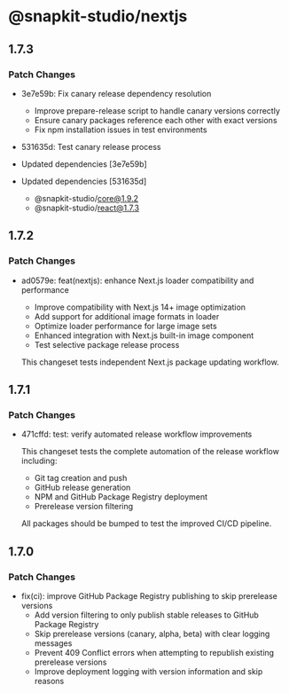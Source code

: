 # @snapkit-studio/nextjs

## 1.7.3

### Patch Changes

- 3e7e59b: Fix canary release dependency resolution
  - Improve prepare-release script to handle canary versions correctly
  - Ensure canary packages reference each other with exact versions
  - Fix npm installation issues in test environments

- 531635d: Test canary release process
- Updated dependencies [3e7e59b]
- Updated dependencies [531635d]
  - @snapkit-studio/core@1.9.2
  - @snapkit-studio/react@1.7.3

## 1.7.2

### Patch Changes

- ad0579e: feat(nextjs): enhance Next.js loader compatibility and performance
  - Improve compatibility with Next.js 14+ image optimization
  - Add support for additional image formats in loader
  - Optimize loader performance for large image sets
  - Enhanced integration with Next.js built-in image component
  - Test selective package release process

  This changeset tests independent Next.js package updating workflow.

## 1.7.1

### Patch Changes

- 471cffd: test: verify automated release workflow improvements

  This changeset tests the complete automation of the release workflow including:
  - Git tag creation and push
  - GitHub release generation
  - NPM and GitHub Package Registry deployment
  - Prerelease version filtering

  All packages should be bumped to test the improved CI/CD pipeline.

## 1.7.0

### Patch Changes

- fix(ci): improve GitHub Package Registry publishing to skip prerelease versions
  - Add version filtering to only publish stable releases to GitHub Package Registry
  - Skip prerelease versions (canary, alpha, beta) with clear logging messages
  - Prevent 409 Conflict errors when attempting to republish existing prerelease versions
  - Improve deployment logging with version information and skip reasons

